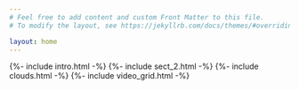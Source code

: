 ```yaml
---
# Feel free to add content and custom Front Matter to this file.
# To modify the layout, see https://jekyllrb.com/docs/themes/#overriding-theme-defaults

layout: home
---
```

{%- include intro.html -%}
{%- include sect_2.html -%}
{%- include clouds.html -%}
{%- include video_grid.html -%}
